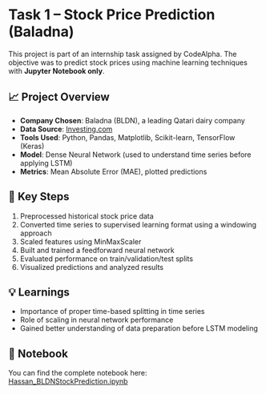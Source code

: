 # Task 1 – Stock Price Prediction (Baladna)

This project is part of an internship task assigned by CodeAlpha. The objective was to predict stock prices using machine learning techniques with **Jupyter Notebook only**.

## 📈 Project Overview

- **Company Chosen**: Baladna (BLDN), a leading Qatari dairy company
- **Data Source**: [Investing.com](https://www.investing.com/equities/baladna-food-industries-co-historical-data)
- **Tools Used**: Python, Pandas, Matplotlib, Scikit-learn, TensorFlow (Keras)
- **Model**: Dense Neural Network (used to understand time series before applying LSTM)
- **Metrics**: Mean Absolute Error (MAE), plotted predictions

## 🧠 Key Steps

1. Preprocessed historical stock price data
2. Converted time series to supervised learning format using a windowing approach
3. Scaled features using MinMaxScaler
4. Built and trained a feedforward neural network
5. Evaluated performance on train/validation/test splits
6. Visualized predictions and analyzed results

## 💡 Learnings

- Importance of proper time-based splitting in time series
- Role of scaling in neural network performance
- Gained better understanding of data preparation before LSTM modeling

## 🔗 Notebook

You can find the complete notebook here:  
[Hassan_BLDNStockPrediction.ipynb](./Hassan_BLDNStockPrediction.ipynb)
